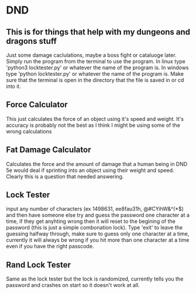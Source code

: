 # DND
This is for things that help with my dungeons and dragons stuff
------------------------------------
Just some damage caclulations, maybe a boss fight or cataluoge later. Simply run the program from the terminal to use the program.
In linux type 'python3 locktester.py' or whatever the name of the program is.
In windows type 'python locktester.py' or whatever the name of the program is. 
Make sure that the terminal is open in the directory that the file is saved in or cd into it. 


Force Calculator
------------------------------------
This just calculates the force of an object using it's speed and weight. It's accuracy is probably not the best as I think I might be using some of the wrong calculations

Fat Damage Calculator
------------------------------------
Calculates the force and the amount of damage that a human being in DND 5e would deal if sprinting into an object using their weight and speed. Clearly this is a question that needed answering. 

Lock Tester
-----------------------------------
input any number of characters (ex 1498631, ee8fau31h, @#CYihW&^(*$) and then have someone else try and guess the password one character at a time, if they get anyhting wrong then it will reset to the begining of the password (this is just a simple combonation lock). Type 'exit' to leave the guessing halfway through, make sure to guess only one character at a time, currently it will always be wrong if you hit more than one character at a time even if you have the right passcode. 

Rand Lock Tester
-----------------------------------
Same as the lock tester but the lock is randomized, currently tells you the password and crashes on start so it doesn't work at all.
